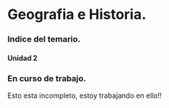 # Geografia e Historia.

### Indice del temario.

#### Unidad 2
<!-- UIkit CSS -->
<link rel="stylesheet" href="https://cdn.jsdelivr.net/npm/uikit@3.5.7/dist/css/uikit.min.css" />

<!-- UIkit JS -->
<script src="https://cdn.jsdelivr.net/npm/uikit@3.5.7/dist/js/uikit.min.js"></script>
<script src="https://cdn.jsdelivr.net/npm/uikit@3.5.7/dist/js/uikit-icons.min.js"></script>


<div uk-alert>  <a class="uk-alert-close" uk-close></a>  <h3>En curso de trabajo.</h3>  <p>Esto esta incompleto, estoy trabajando en ello!!</p>  </div>


<!-- 3. Have fun! -->
